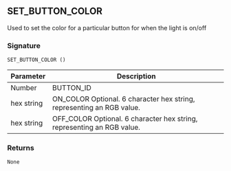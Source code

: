 ## SET\_BUTTON\_COLOR

Used to set the color for a particular button for when the light is on/off

### Signature

`SET_BUTTON_COLOR ()`


| Parameter | Description |
| --- | --- |
| Number | BUTTON\_ID |\_
| hex string | ON\_COLOR Optional. 6 character hex string, representing an RGB value. |\_ 
| hex string | OFF\_COLOR Optional. 6 character hex string, representing an RGB value. |\_


### Returns

`None`